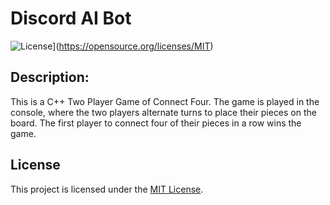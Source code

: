 # Discord AI Bot

![License](https://img.shields.io/badge/license-MIT-blue.svg)](https://opensource.org/licenses/MIT)

## Description:
This is a C++ Two Player Game of Connect Four. The game is played in the console, where the two players alternate turns to place their pieces on the board. The first player to connect four of their pieces in a row wins the game.

## License
This project is licensed under the [MIT License](LICENSE).